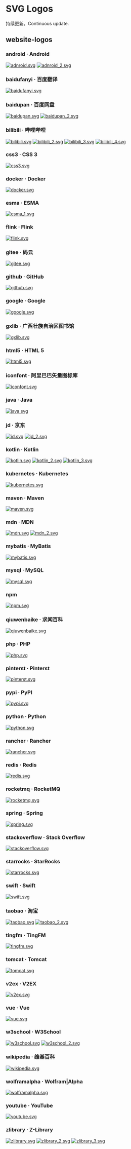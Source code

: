 # SVG Logos

持续更新。Continuous update.

## website-logos

### android · Android
[![adnroid.svg](website-logos/android.svg)](website-logos/android_2.svg)
[![adnroid_2.svg](website-logos/android_2.svg)](website-logos/android_2.svg)

### baidufanyi · 百度翻译
[![baidufanyi.svg](website-logos/baidufanyi.svg)](website-logos/baidufanyi.svg)

### baidupan · 百度网盘
[![baidupan.svg](website-logos/baidupan.svg)](website-logos/baidupan.svg)
[![baidupan_2.svg](website-logos/baidupan_2.svg)](website-logos/baidupan_2.svg)

### bilibili · 哔哩哔哩
[![bilibili.svg](website-logos/bilibili.svg)](website-logos/bilibili.svg)
[![bilibili_2.svg](website-logos/bilibili_2.svg)](website-logos/bilibili_2.svg)
[![bilibili_3.svg](website-logos/bilibili_3.svg)](website-logos/bilibili_3.svg)
[![bilibili_4.svg](website-logos/bilibili_4.svg)](website-logos/bilibili_4.svg)

### css3 · CSS 3
[![css3.svg](website-logos/css3.svg)](website-logos/css3.svg)

### docker · Docker
[![docker.svg](website-logos/docker.svg)](website-logos/docker.svg)

### esma · ESMA
[![esma_1.svg](website-logos/esma_1.svg)](website-logos/esma_1.svg)

### flink · Flink
[![flink.svg](website-logos/flink.svg)](website-logos/flink.svg)

### gitee · 码云
[![gitee.svg](website-logos/gitee.svg)](website-logos/gitee.svg)

### github · GitHub
[![github.svg](website-logos/github.svg)](website-logos/github.svg)

### google · Google
[![google.svg](website-logos/google.svg)](website-logos/google.svg)

### gxlib · 广西壮族自治区图书馆
[![gxlib.svg](website-logos/gxlib.svg)](website-logos/gxlib.svg)

### html5 · HTML 5
[![html5.svg](website-logos/html5.svg)](website-logos/html5.svg)

### iconfont · 阿里巴巴矢量图标库
[![iconfont.svg](website-logos/iconfont.svg)](website-logos/iconfont.svg)

### java · Java
[![java.svg](website-logos/java.svg)](website-logos/java.svg)

### jd · 京东
[![jd.svg](website-logos/jd.svg)](website-logos/jd.svg)
[![jd_2.svg](website-logos/jd_2.svg)](website-logos/jd_2.svg)

### kotlin · Kotlin
[![kotlin.svg](website-logos/kotlin.svg)](website-logos/kotlin.svg)
[![kotlin_2.svg](website-logos/kotlin_2.svg)](website-logos/kotlin_2.svg)
[![kotlin_3.svg](website-logos/kotlin_3.svg)](website-logos/kotlin_3.svg)

### kubernetes · Kubernetes
[![kubernetes.svg](website-logos/kubernetes.svg)](website-logos/kubernetes.svg)

### maven · Maven
[![maven.svg](website-logos/maven.svg)](website-logos/maven.svg)

### mdn · MDN
[![mdn.svg](website-logos/mdn.svg)](website-logos/mdn.svg)
[![mdn_2.svg](website-logos/mdn_2.svg)](website-logos/mdn_2.svg)

### mybatis · MyBatis
[![mybatis.svg](website-logos/mybatis.svg)](website-logos/mybatis.svg)

### mysql · MySQL
[![mysql.svg](website-logos/mysql.svg)](website-logos/mysql.svg)

### npm
[![npm.svg](website-logos/npm.svg)](website-logos/npm.svg)

### qiuwenbaike · 求闻百科
[![qiuwenbaike.svg](website-logos/qiuwenbaike.svg)](website-logos/qiuwenbaike.svg)

### php · PHP
[![php.svg](website-logos/php.svg)](website-logos/php.svg)

### pinterst · Pinterst
[![pinterst.svg](website-logos/pinterst.svg)](website-logos/pinterst.svg)

### pypi · PyPI
[![pypi.svg](website-logos/pypi.svg)](website-logos/pypi.svg)

### python · Python
[![python.svg](website-logos/python.svg)](website-logos/python.svg)

### rancher · Rancher
[![rancher.svg](website-logos/rancher.svg)](website-logos/rancher.svg)

### redis · Redis
[![redis.svg](website-logos/redis.svg)](website-logos/redis.svg)

### rocketmq · RocketMQ
[![rocketmq.svg](website-logos/rocketmq.svg)](website-logos/rocketmq.svg)

### spring · Spring
[![spring.svg](website-logos/spring.svg)](website-logos/spring.svg)

### stackoverflow · Stack Overflow
[![stackoverflow.svg](website-logos/stackoverflow.svg)](website-logos/stackoverflow.svg)

### starrocks · StarRocks
[![starrocks.svg](website-logos/starrocks.svg)](website-logos/starrocks.svg)

### swift · Swift
[![swift.svg](website-logos/swift.svg)](website-logos/swift.svg)

### taobao · 淘宝
[![taobao.svg](website-logos/taobao.svg)](website-logos/taobao.svg)
[![taobao_2.svg](website-logos/taobao_2.svg)](website-logos/taobao_2.svg)

### tingfm · TingFM
[![tingfm.svg](website-logos/tingfm.svg)](website-logos/tingfm.svg)

### tomcat · Tomcat
[![tomcat.svg](website-logos/tomcat.svg)](website-logos/tomcat.svg)

### v2ex · V2EX
[![v2ex.svg](website-logos/v2ex.svg)](website-logos/v2ex.svg)

### vue · Vue
[![vue.svg](website-logos/vue.svg)](website-logos/vue.svg)

### w3school · W3School
[![w3school.svg](website-logos/w3school.svg)](website-logos/w3school.svg)
[![w3school_2.svg](website-logos/w3school_2.svg)](website-logos/w3school_2.svg)

### wikipedia · 维基百科
[![wikipedia.svg](website-logos/wikipedia.svg)](website-logos/wikipedia.svg)

### wolframalpha · Wolfram|Alpha
[![wolframalpha.svg](website-logos/wolframalpha.svg)](website-logos/wolframalpha.svg)

### youtube · YouTube
[![youtube.svg](website-logos/youtube.svg)](website-logos/youtube.svg)

### zlibrary · Z-Library
[![zlibrary.svg](website-logos/zlibrary.svg)](website-logos/zlibrary.svg)
[![zlibrary_2.svg](website-logos/zlibrary_2.svg)](website-logos/zlibrary_2.svg)
[![zlibrary_3.svg](website-logos/zlibrary_3.svg)](website-logos/zlibrary_3.svg)
